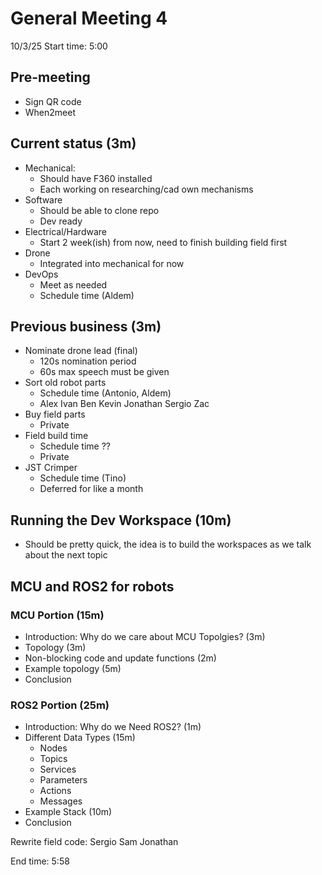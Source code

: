 # General Meeting 4
10/3/25
Start time: 5:00
## Pre-meeting
* Sign QR code
* When2meet
## Current status (3m)
* Mechanical:
	* Should have F360 installed
	* Each working on researching/cad own mechanisms
* Software
	* Should be able to clone repo
	* Dev ready
* Electrical/Hardware
	* Start 2 week(ish) from now, need to finish building field first
* Drone
	* Integrated into mechanical for now
* DevOps
	* Meet as needed
	* Schedule time (Aldem)
## Previous business (3m)
* Nominate drone lead (final)
	* 120s nomination period
	* 60s max speech must be given
* Sort old robot parts
	* Schedule time (Antonio, Aldem)
	* Alex Ivan Ben Kevin Jonathan Sergio Zac
* Buy field parts
	* Private
* Field build time
	* Schedule time ??
	* Private
* JST Crimper
	* Schedule time (Tino)
	* Deferred for like a month
## Running the Dev Workspace (10m)
* Should be pretty quick, the idea is to build the workspaces as we talk about the next topic
## MCU and ROS2 for robots
### MCU Portion (15m)
* Introduction: Why do we care about MCU Topolgies? (3m)
* Topology (3m)
* Non-blocking code and update functions (2m)
* Example topology (5m)
* Conclusion
### ROS2 Portion (25m)
* Introduction: Why do we Need ROS2? (1m)
* Different Data Types (15m)
	* Nodes
	* Topics
	* Services
	* Parameters
	* Actions
	* Messages
* Example Stack (10m)
* Conclusion

Rewrite field code: Sergio Sam Jonathan

End time: 5:58

